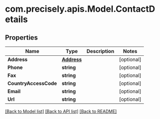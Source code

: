 
# com.precisely.apis.Model.ContactDetails

## Properties

Name | Type | Description | Notes
------------ | ------------- | ------------- | -------------
**Address** | [**Address**](Address.md) |  | [optional] 
**Phone** | **string** |  | [optional] 
**Fax** | **string** |  | [optional] 
**CountryAccessCode** | **string** |  | [optional] 
**Email** | **string** |  | [optional] 
**Url** | **string** |  | [optional] 

[[Back to Model list]](../README.md#documentation-for-models)
[[Back to API list]](../README.md#documentation-for-api-endpoints)
[[Back to README]](../README.md)

